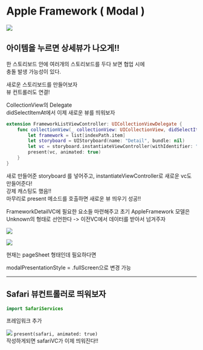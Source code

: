 # Apple Framework ( Modal )

![](https://velog.velcdn.com/images/woojusm/post/15e85fd5-e1d3-416a-8db9-d53680016c75/image.gif)



## 아이템을 누르면 상세뷰가 나오게!!

한 스토리보드 안에 여러개의 스토리보드를 두다 보면 협업 시에  
충돌 발생 가능성이 있다.  

새로운 스토리보드를 만들어보자  
뷰 컨트롤러도 연결!  

CollectionView의 Delegate  
didSelectItemAt에서 이제 새로운 뷰를 띄워보자  

```swift
extension FrameworkListViewController: UICollectionViewDelegate {
    func collectionView(_ collectionView: UICollectionView, didSelectItemAt indexPath: IndexPath) {
        let framework = list[indexPath.item]        
        let storyboard = UIStoryboard(name: "Detail", bundle: nil)
        let vc = storyboard.instantiateViewController(withIdentifier: "FrameworkDetailViewController") as! FrameworkDetailViewController
        present(vc, animated: true)        
    }
}

```
새로 만들어준 storyboard 를 넣어주고,
instantiateViewController로 새로운 vc도 만들어준다!  
강제 캐스팅도 했음!!  
마무리로 present 메소드를 호출하면 새로운 뷰 띄우기 성공!!  

FrameworkDetailVC에 필요한 요소들 마련해주고 초기 AppleFramework 모델은  
Unknown의 형태로 선언한다 -> 이전VC에서 데이터를 받아서 넘겨주자  


![](https://velog.velcdn.com/images/woojusm/post/2ebc8e83-b1a6-4892-81b2-82f019ac2c14/image.png)


![](https://velog.velcdn.com/images/woojusm/post/eb0da3b6-c770-40de-b434-971c76bcbe74/image.png)  

현재는 pageSheet 형태인데 필요하다면  
  
modalPresentationStyle = .fullScreen으로 변경 가능  
___

## Safari 뷰컨트롤러로 띄워보자

```swift
import SafariServices
```

프레임워크 추가


![](https://velog.velcdn.com/images/woojusm/post/9581c449-15a8-440c-86c0-079673d0dc9a/image.png)
`present(safari, animated: true)`   
작성하게되면 safariVC가 이제 띄워진다!!
